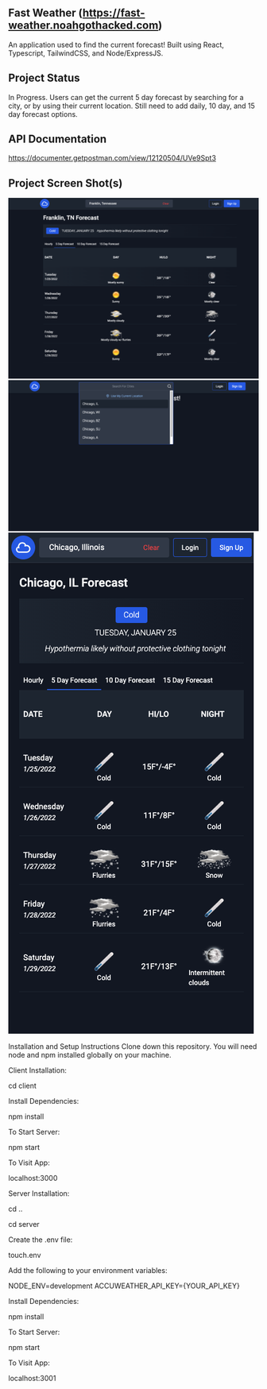 ## Fast Weather (https://fast-weather.noahgothacked.com)
An application used to find the current forecast! Built using React, Typescript, TailwindCSS, and Node/ExpressJS.

## Project Status
In Progress. Users can get the current 5 day forecast by searching for a city, or by using their current location. Still need to add daily, 10 day, and 15 day forecast options.

## API Documentation
https://documenter.getpostman.com/view/12120504/UVe9Spt3

## Project Screen Shot(s)
 ![Screenshot 1](/client/screenshots/screenshot-1.png?raw=true "Forecast detail view")
![Screenshot 2](/client/screenshots/screenshot-2.png?raw=true "Searching functionality")
![Screenshot 3](/client/screenshots/screenshot-3.png?raw=true "Fully responsive")

Installation and Setup Instructions
Clone down this repository. You will need node and npm installed globally on your machine.

Client Installation:

cd client

Install Dependencies:

npm install

To Start Server:

npm start

To Visit App:

localhost:3000

Server Installation:

cd ..

cd server

Create the .env file:

touch.env

Add the following to your environment variables:

NODE_ENV=development
ACCUWEATHER_API_KEY={YOUR_API_KEY}

Install Dependencies:

npm install

To Start Server:

npm start

To Visit App:

localhost:3001


